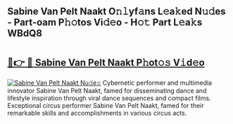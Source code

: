 ## Sabine Van Pelt Naakt O𝚗𝚕yf𝚊ns L𝚎a𝚔ed N𝚞𝚍es - Part-oam P𝚑𝚘tos Vi𝚍𝚎o - H𝚘𝚝 Part L𝚎a𝚔s WBdQ8

# <h2><a href="http://kfclb9a.oniu.top/?m=Sabine+Van+Pelt+Naakt">🔗👉 🔴 Sabine Van Pelt Naakt P𝚑ot𝚘𝚜 V𝚒d𝚎o</a></h2>

[![Sabine Van Pelt Naakt Nu𝚍e𝚜](https://i.imgur.com/0qMVB7G.gif)](http://kfclb9a.oniu.top/?m=Sabine+Van+Pelt+Naakt)
Cybernetic performer and multimedia innovator Sabine Van Pelt Naakt, famed for disseminating dance and lifestyle inspiration through viral dance sequences and compact films. Exceptional circus performer Sabine Van Pelt Naakt, famed for their remarkable skills and accomplishments in various circus acts.  

